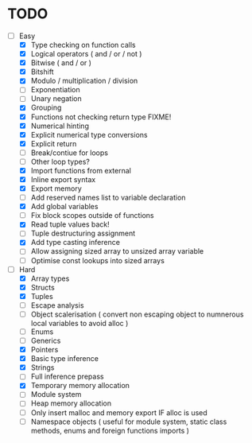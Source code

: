 # TODO

-  [ ] Easy
	- [X] Type checking on function calls
	- [X] Logical operators ( and / or / not )
	- [X] Bitwise ( and / or )
	- [X] Bitshift
	- [X] Modulo / multiplication / division
	- [ ] Exponentiation
	- [ ] Unary negation
	- [X] Grouping
	- [X] Functions not checking return type FIXME!
	- [X] Numerical hinting
	- [X] Explicit numerical type conversions
	- [X] Explicit return
	- [ ] Break/contiue for loops
	- [ ] Other loop types?
	- [X] Import functions from external
	- [X] Inline export syntax
	- [X] Export memory
	- [ ] Add reserved names list to variable declaration
	- [X] Add global variables
	- [ ] Fix block scopes outside of functions
	- [X] Read tuple values back!
	- [ ] Tuple destructuring assignment
	- [X] Add type casting inference
	- [ ] Allow assigning sized array to unsized array variable
	- [ ] Optimise const lookups into sized arrays
- [ ] Hard
	- [X] Array types
	- [X] Structs
	- [X] Tuples
	- [ ] Escape analysis
	- [ ] Object scalerisation ( convert non escaping object to numnerous local variables to avoid alloc )
	- [ ] Enums
	- [ ] Generics
	- [X] Pointers
	- [X] Basic type inference
	- [X] Strings
	- [ ] Full inference prepass
	- [X] Temporary memory allocation
	- [ ] Module system
	- [ ] Heap memory allocation
	- [ ] Only insert malloc and memory export IF alloc is used
	- [ ] Namespace objects ( useful for module system, static class methods, enums and foreign functions imports )
